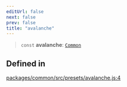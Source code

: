 ```yaml
---
editUrl: false
next: false
prev: false
title: "avalanche"
---
```


> `const` **avalanche**: [`Common`](/reference/tevm/common/type-aliases/common/)

## Defined in

[packages/common/src/presets/avalanche.js:4](https://github.com/evmts/tevm-monorepo/blob/main/packages/common/src/presets/avalanche.js#L4)
